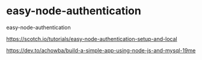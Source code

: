 # easy-node-authentication
easy-node-authentication

https://scotch.io/tutorials/easy-node-authentication-setup-and-local

https://dev.to/achowba/build-a-simple-app-using-node-js-and-mysql-19me
